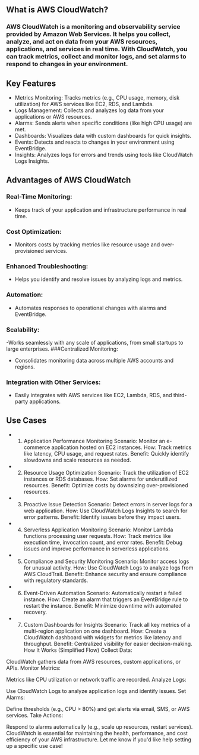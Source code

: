 ## What is AWS CloudWatch?
### AWS CloudWatch is a monitoring and observability service provided by Amazon Web Services. It helps you collect, analyze, and act on data from your AWS resources, applications, and services in real time. With CloudWatch, you can track metrics, collect and monitor logs, and set alarms to respond to changes in your environment.

## Key Features
- Metrics Monitoring: Tracks metrics (e.g., CPU usage, memory, disk utilization) for AWS services like EC2, RDS, and Lambda.
- Logs Management: Collects and analyzes log data from your applications or AWS resources.
- Alarms: Sends alerts when specific conditions (like high CPU usage) are met.
- Dashboards: Visualizes data with custom dashboards for quick insights.
- Events: Detects and reacts to changes in your environment using EventBridge.
- Insights: Analyzes logs for errors and trends using tools like CloudWatch Logs Insights.

## Advantages of AWS CloudWatch
### Real-Time Monitoring:
- Keeps track of your application and infrastructure performance in real time.
### Cost Optimization:
- Monitors costs by tracking metrics like resource usage and over-provisioned services.
### Enhanced Troubleshooting:
- Helps you identify and resolve issues by analyzing logs and metrics.
### Automation:
- Automates responses to operational changes with alarms and EventBridge.
### Scalability:
-Works seamlessly with any scale of applications, from small startups to large enterprises.
###Centralized Monitoring:
- Consolidates monitoring data across multiple AWS accounts and regions.
### Integration with Other Services:
- Easily integrates with AWS services like EC2, Lambda, RDS, and third-party applications.
## Use Cases
- 1. Application Performance Monitoring
Scenario: Monitor an e-commerce application hosted on EC2 instances.
How: Track metrics like latency, CPU usage, and request rates.
Benefit: Quickly identify slowdowns and scale resources as needed.
- 2. Resource Usage Optimization
Scenario: Track the utilization of EC2 instances or RDS databases.
How: Set alarms for underutilized resources.
Benefit: Optimize costs by downsizing over-provisioned resources.
- 3. Proactive Issue Detection
Scenario: Detect errors in server logs for a web application.
How: Use CloudWatch Logs Insights to search for error patterns.
Benefit: Identify issues before they impact users.
- 4. Serverless Application Monitoring
Scenario: Monitor Lambda functions processing user requests.
How: Track metrics like execution time, invocation count, and error rates.
Benefit: Debug issues and improve performance in serverless applications.
- 5. Compliance and Security Monitoring
Scenario: Monitor access logs for unusual activity.
How: Use CloudWatch Logs to analyze logs from AWS CloudTrail.
Benefit: Enhance security and ensure compliance with regulatory standards.
- 6. Event-Driven Automation
Scenario: Automatically restart a failed instance.
How: Create an alarm that triggers an EventBridge rule to restart the instance.
Benefit: Minimize downtime with automated recovery.
- 7. Custom Dashboards for Insights
Scenario: Track all key metrics of a multi-region application on one dashboard.
How: Create a CloudWatch dashboard with widgets for metrics like latency and throughput.
Benefit: Centralized visibility for easier decision-making.
How It Works (Simplified Flow)
Collect Data:

CloudWatch gathers data from AWS resources, custom applications, or APIs.
Monitor Metrics:

Metrics like CPU utilization or network traffic are recorded.
Analyze Logs:

Use CloudWatch Logs to analyze application logs and identify issues.
Set Alarms:

Define thresholds (e.g., CPU > 80%) and get alerts via email, SMS, or AWS services.
Take Actions:

Respond to alarms automatically (e.g., scale up resources, restart services).
CloudWatch is essential for maintaining the health, performance, and cost efficiency of your AWS infrastructure. Let me know if you'd like help setting up a specific use case!
